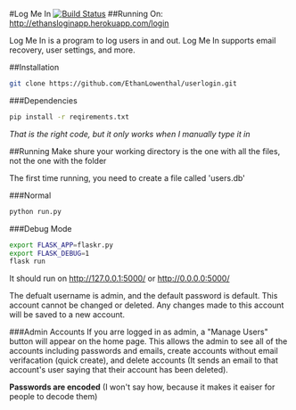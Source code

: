 #Log Me In
[![Build Status](https://travis-ci.org/EthanLowenthal/userlogin.svg?branch=master)](https://travis-ci.org/EthanLowenthal/userlogin)
##Running On: http://ethansloginapp.herokuapp.com/login

Log Me In is a program to log users in and out. Log Me In supports email recovery, user settings, and more.


##Installation
```sh
git clone https://github.com/EthanLowenthal/userlogin.git
```

###Dependencies
```sh
pip install -r reqirements.txt
```
*That is the right code, but it only works when I manually type it in*


##Running
Make shure your working directory is the one with all the files, not the one with the folder

The first time running, you need to create a file called 'users.db'

###Normal
```python
python run.py
```

###Debug Mode
```sh
export FLASK_APP=flaskr.py
export FLASK_DEBUG=1
flask run
```

It should run on http://127.0.0.1:5000/ or http://0.0.0.0:5000/


The defualt username is admin, and the default password is default. This account cannot be changed or deleted. Any changes made to this account will be saved to a new account.

###Admin Accounts
If you arre logged in as admin, a "Manage Users" button will appear on the home page. This allows the admin to see all of the accounts including passwords and emails, create accounts without email verifacation (quick create), and delete accounts (It sends an email to that account's user saying that their account has been deleted).


**Passwords are encoded** (I won't say how, because it makes it eaiser for people to decode them)

